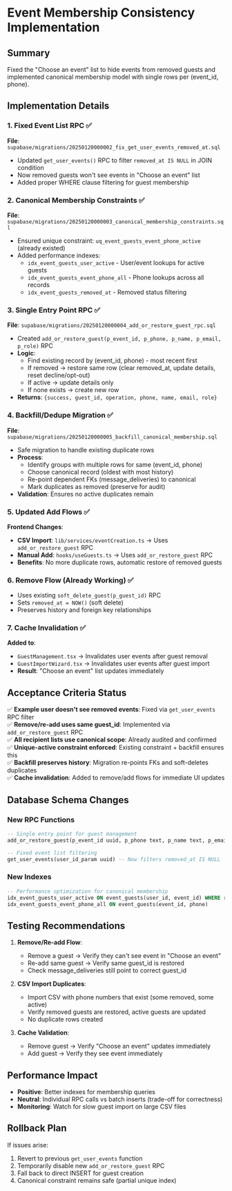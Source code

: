 # Event Membership Consistency Implementation

## Summary
Fixed the "Choose an event" list to hide events from removed guests and implemented canonical membership model with single rows per (event_id, phone).

## Implementation Details

### 1. Fixed Event List RPC ✅
**File**: `supabase/migrations/20250120000002_fix_get_user_events_removed_at.sql`
- Updated `get_user_events()` RPC to filter `removed_at IS NULL` in JOIN condition
- Now removed guests won't see events in "Choose an event" list
- Added proper WHERE clause filtering for guest membership

### 2. Canonical Membership Constraints ✅
**File**: `supabase/migrations/20250120000003_canonical_membership_constraints.sql`
- Ensured unique constraint: `uq_event_guests_event_phone_active` (already existed)
- Added performance indexes:
  - `idx_event_guests_user_active` - User/event lookups for active guests
  - `idx_event_guests_event_phone_all` - Phone lookups across all records
  - `idx_event_guests_removed_at` - Removed status filtering

### 3. Single Entry Point RPC ✅
**File**: `supabase/migrations/20250120000004_add_or_restore_guest_rpc.sql`
- Created `add_or_restore_guest(p_event_id, p_phone, p_name, p_email, p_role)` RPC
- **Logic**:
  - Find existing record by (event_id, phone) - most recent first
  - If removed → restore same row (clear removed_at, update details, reset decline/opt-out)
  - If active → update details only
  - If none exists → create new row
- **Returns**: `{success, guest_id, operation, phone, name, email, role}`

### 4. Backfill/Dedupe Migration ✅
**File**: `supabase/migrations/20250120000005_backfill_canonical_membership.sql`
- Safe migration to handle existing duplicate rows
- **Process**:
  - Identify groups with multiple rows for same (event_id, phone)
  - Choose canonical record (oldest with most history)
  - Re-point dependent FKs (message_deliveries) to canonical
  - Mark duplicates as removed (preserve for audit)
- **Validation**: Ensures no active duplicates remain

### 5. Updated Add Flows ✅
**Frontend Changes**:
- **CSV Import**: `lib/services/eventCreation.ts` → Uses `add_or_restore_guest` RPC
- **Manual Add**: `hooks/useGuests.ts` → Uses `add_or_restore_guest` RPC
- **Benefits**: No more duplicate rows, automatic restore of removed guests

### 6. Remove Flow (Already Working) ✅
- Uses existing `soft_delete_guest(p_guest_id)` RPC
- Sets `removed_at = NOW()` (soft delete)
- Preserves history and foreign key relationships

### 7. Cache Invalidation ✅
**Added to**:
- `GuestManagement.tsx` → Invalidates user events after guest removal
- `GuestImportWizard.tsx` → Invalidates user events after guest import
- **Result**: "Choose an event" list updates immediately

## Acceptance Criteria Status

✅ **Example user doesn't see removed events**: Fixed via `get_user_events` RPC filter  
✅ **Remove/re-add uses same guest_id**: Implemented via `add_or_restore_guest` RPC  
✅ **All recipient lists use canonical scope**: Already audited and confirmed  
✅ **Unique-active constraint enforced**: Existing constraint + backfill ensures this  
✅ **Backfill preserves history**: Migration re-points FKs and soft-deletes duplicates  
✅ **Cache invalidation**: Added to remove/add flows for immediate UI updates

## Database Schema Changes

### New RPC Functions
```sql
-- Single entry point for guest management
add_or_restore_guest(p_event_id uuid, p_phone text, p_name text, p_email text, p_role text)

-- Fixed event list filtering
get_user_events(user_id_param uuid) -- Now filters removed_at IS NULL
```

### New Indexes
```sql
-- Performance optimization for canonical membership
idx_event_guests_user_active ON event_guests(user_id, event_id) WHERE removed_at IS NULL
idx_event_guests_event_phone_all ON event_guests(event_id, phone)
```

## Testing Recommendations

1. **Remove/Re-add Flow**:
   - Remove a guest → Verify they can't see event in "Choose an event"
   - Re-add same guest → Verify same guest_id is restored
   - Check message_deliveries still point to correct guest_id

2. **CSV Import Duplicates**:
   - Import CSV with phone numbers that exist (some removed, some active)
   - Verify removed guests are restored, active guests are updated
   - No duplicate rows created

3. **Cache Validation**:
   - Remove guest → Verify "Choose an event" updates immediately
   - Add guest → Verify they see event immediately

## Performance Impact
- **Positive**: Better indexes for membership queries
- **Neutral**: Individual RPC calls vs batch inserts (trade-off for correctness)
- **Monitoring**: Watch for slow guest import on large CSV files

## Rollback Plan
If issues arise:
1. Revert to previous `get_user_events` function
2. Temporarily disable new `add_or_restore_guest` RPC
3. Fall back to direct INSERT for guest creation
4. Canonical constraint remains safe (partial unique index)
